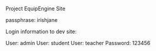 Project EquipEngine Site

passphrase: irishjane

Login information to dev site:

User: admin
User: student
User: teacher
Password: 123456
